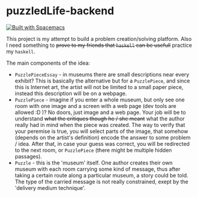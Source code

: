 # puzzledLife-backend

[![Built with Spacemacs](https://cdn.rawgit.com/syl20bnr/spacemacs/442d025779da2f62fc86c2082703697714db6514/assets/spacemacs-badge.svg)](http://spacemacs.org)

This project is my attempt to build a problem creation/solving platform. Also I need something to
~~prove to my friends that `haskell` can be usefull~~ practice my `haskell`.

The main components of the idea:
* `PuzzlePieceEssay` - in museums there are small descriptions near every exhibit? This is basically
    the alternative but for a `PuzzlePiece`, and since this is Internet art, the artist will not
    be limited to a small paper piece, instead this description will be on a webpage.
* `PuzzlePiece` - imagine if you enter a whole museum, but only see one room with one image
     and a screen with a web page (dev tools are allowed :D )? No doors, just image and a web page.
     Your job will be to understand ~~what the critiques though he / she meant~~ 
     what the author really had in mind when the piece was created.
     The way to verify that your peremise is true, you will select parts of the image, that somehow
     (depends on the artist's definition) encode the answer to some problem / idea. After that, in case your guess
     was correct, you will be redirected to the next room, or `PuzzlePiece` (there might be multiple
     hidden passages).
* `Puzzle` - this is the 'museum' itself. One author creates their own museum with each room carrying some
     kind of message, thus after taking a certain route along a particular museum, a story could be told.
     The type of the carried message is not really constrained, exept by the 'delivery medium technique'.



